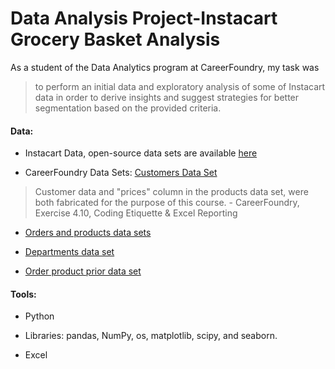 # Data Analysis Project-Instacart Grocery Basket Analysis

As a student of the Data Analytics program at CareerFoundry, my task was 
> to perform an initial data and exploratory analysis of some of Instacart data in order to derive insights and suggest strategies for better segmentation based on the provided criteria.

#### Data: 
- Instacart Data, open-source data sets are available [here](http://www.instacart.com/datasets/grocery-shopping-2017)
* CareerFoundry Data Sets: [Customers Data Set](https://s3.amazonaws.com/coach-courses-us/public/courses/data-immersion/A4/A4_Data_Assets/customers.zip)
> Customer data and "prices" column in the products data set, were both fabricated for the purpose of this course. - CareerFoundry, Exercise 4.10, Coding Etiquette & Excel Reporting
- [Orders and products data sets](https://s3.amazonaws.com/coach-courses-us/public/courses/data-immersion/A4/A4_Data_Assets/4.3_orders_products.zip) 
* [Departments data set](https://s3.amazonaws.com/coach-courses-us/public/courses/data-immersion/A4/A4_Data_Assets/4.4_departments.zip) 
+ [Order product prior data set](https://s3.amazonaws.com/coach-courses-us/public/courses/data-immersion/A4/A4_Data_Assets/order_products_prior.zip) 

#### Tools:
- Python
* Libraries: pandas, NumPy, os, matplotlib, scipy, and seaborn.
+ Excel

